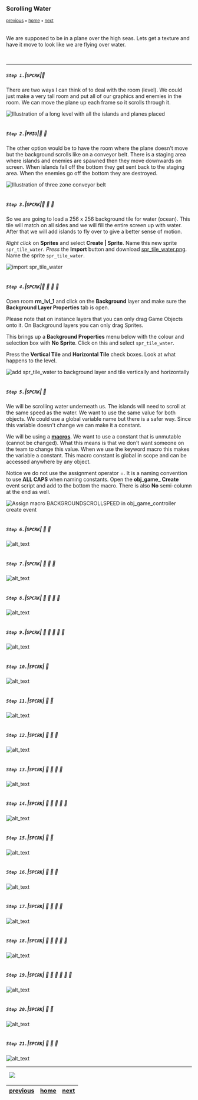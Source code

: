 <img src="https://via.placeholder.com/1000x4/45D7CA/45D7CA" alt="drawing" height="4px"/>

### Scrolling Water

<sub>[previous](../joystick/README.md#user-content-moving-ship-with-joystick) • [home](../README.md#user-content-gms2-top-down-shooter) • [next](../scrolling-islands/README.md#user-content-scrolling-islands)</sub>

<img src="https://via.placeholder.com/1000x4/45D7CA/45D7CA" alt="drawing" height="4px"/>

We are supposed to be in a plane over the high seas.  Lets get a texture and have it move to look like we are flying over water.

<br>

---


##### `Step 1.`\|`SPCRK`|:small_blue_diamond:

There are two ways I can think of to deal with the room (level). We could just make a very tall room and put all of our graphics and enemies in the room. We can move the plane up each frame so it scrolls through it. 

![Illustration of a long level with all the islands and planes placed](images/LongLevelProto.png)

<img src="https://via.placeholder.com/500x2/45D7CA/45D7CA" alt="drawing" height="2px" alt = ""/>

##### `Step 2.`\|`FHIU`|:small_blue_diamond: :small_blue_diamond: 

The other option would be to have the room where the plane doesn't move but the background scrolls like on a conveyor belt. There is a staging area where islands and enemies are spawned then they move downwards on screen.  When islands fall off the bottom they get sent back to the staging area.  When the enemies go off the bottom they are destroyed.

![Illustration of three zone conveyor belt](images/ConveyorBelt.png)

<img src="https://via.placeholder.com/500x2/45D7CA/45D7CA" alt="drawing" height="2px" alt = ""/>

##### `Step 3.`\|`SPCRK`|:small_blue_diamond: :small_blue_diamond: :small_blue_diamond:

So we are going to load a 256 x 256 background tile for water (ocean).  This tile will match on all sides and we will fill the entire screen up with water.  After that we will add islands to fly over to give a better sense of motion.
		

*Right click* on **Sprites** and select **Create | Sprite**.  Name this new sprite `spr_tile_water`.  *Press* the **Import** button and download [spr_tile_water.png](../Assets/Sprites/spr_tile_water.png).  Name the sprite `spr_tile_water`.

![import spr_tile_water](images/ImportWaterSprite.gif)

<img src="https://via.placeholder.com/500x2/45D7CA/45D7CA" alt="drawing" height="2px" alt = ""/>

##### `Step 4.`\|`SPCRK`|:small_blue_diamond: :small_blue_diamond: :small_blue_diamond: :small_blue_diamond:

Open room **rm_lvl_1** and click on the **Background** layer and make sure the **Background Layer Properties** tab is open.

Please note that on instance layers that you can only drag Game Objects onto it. On Background layers you can only drag Sprites.

This brings up a **Background Properties** menu below with the colour and selection box with **No Sprite**. Click on this and select `spr_tile_water`.

Press the **Vertical Tile**  and **Horizontal Tile**  check boxes. Look at what happens to the level.

![add spr_tile_water to background layer and tile vertically and horizontally](images/AddWaterToBackgroundTiling.gif)

<img src="https://via.placeholder.com/500x2/45D7CA/45D7CA" alt="drawing" height="2px" alt = ""/>

##### `Step 5.`\|`SPCRK`| :small_orange_diamond:

We will be scrolling water underneath us.  The islands will need to scroll at the same speed as the water.  We want to use the same value for both objects.  We could use a global variable name but there is a safer way. Since this variable doesn't change we can make it a constant.
	
We will be using a **[macros](https://manual.yoyogames.com/GameMaker_Language/GML_Overview/Variables/Constants.htm)**.  We want to use a constant that is unmutable (cannot be changed).  What this means is that we don't want someone on the team to change this value.  When we use the keyword macro this makes the variable a constant.  This macro constant is global in scope and can be accessed anywhere by any object.	
	
Notice we do not use the assignment operator =.  It is a naming convention to use **ALL CAPS** when naming constants. Open the **obj_game_ Create** event script and add to the bottom the macro. There is also **No** semi-column at the end as well.

![Assign macro BACKGROUNDSCROLLSPEED in obj_game_controller create event](images/BackgroundScrollSpeedMacro.png)

<img src="https://via.placeholder.com/500x2/45D7CA/45D7CA" alt="drawing" height="2px" alt = ""/>

##### `Step 6.`\|`SPCRK`| :small_orange_diamond: :small_blue_diamond:

![alt_text](images/.png)

<img src="https://via.placeholder.com/500x2/45D7CA/45D7CA" alt="drawing" height="2px" alt = ""/>

##### `Step 7.`\|`SPCRK`| :small_orange_diamond: :small_blue_diamond: :small_blue_diamond:

![alt_text](images/.png)

<img src="https://via.placeholder.com/500x2/45D7CA/45D7CA" alt="drawing" height="2px" alt = ""/>

##### `Step 8.`\|`SPCRK`| :small_orange_diamond: :small_blue_diamond: :small_blue_diamond: :small_blue_diamond:

![alt_text](images/.png)

<img src="https://via.placeholder.com/500x2/45D7CA/45D7CA" alt="drawing" height="2px" alt = ""/>

##### `Step 9.`\|`SPCRK`| :small_orange_diamond: :small_blue_diamond: :small_blue_diamond: :small_blue_diamond: :small_blue_diamond:

![alt_text](images/.png)

<img src="https://via.placeholder.com/500x2/45D7CA/45D7CA" alt="drawing" height="2px" alt = ""/>

##### `Step 10.`\|`SPCRK`| :large_blue_diamond:

![alt_text](images/.png)

<img src="https://via.placeholder.com/500x2/45D7CA/45D7CA" alt="drawing" height="2px" alt = ""/>

##### `Step 11.`\|`SPCRK`| :large_blue_diamond: :small_blue_diamond: 

![alt_text](images/.png)

<img src="https://via.placeholder.com/500x2/45D7CA/45D7CA" alt="drawing" height="2px" alt = ""/>


##### `Step 12.`\|`SPCRK`| :large_blue_diamond: :small_blue_diamond: :small_blue_diamond: 

![alt_text](images/.png)

<img src="https://via.placeholder.com/500x2/45D7CA/45D7CA" alt="drawing" height="2px" alt = ""/>

##### `Step 13.`\|`SPCRK`| :large_blue_diamond: :small_blue_diamond: :small_blue_diamond:  :small_blue_diamond: 

![alt_text](images/.png)

<img src="https://via.placeholder.com/500x2/45D7CA/45D7CA" alt="drawing" height="2px" alt = ""/>

##### `Step 14.`\|`SPCRK`| :large_blue_diamond: :small_blue_diamond: :small_blue_diamond: :small_blue_diamond:  :small_blue_diamond: 

![alt_text](images/.png)

<img src="https://via.placeholder.com/500x2/45D7CA/45D7CA" alt="drawing" height="2px" alt = ""/>

##### `Step 15.`\|`SPCRK`| :large_blue_diamond: :small_orange_diamond: 

![alt_text](images/.png)

<img src="https://via.placeholder.com/500x2/45D7CA/45D7CA" alt="drawing" height="2px" alt = ""/>

##### `Step 16.`\|`SPCRK`| :large_blue_diamond: :small_orange_diamond:   :small_blue_diamond: 

![alt_text](images/.png)

<img src="https://via.placeholder.com/500x2/45D7CA/45D7CA" alt="drawing" height="2px" alt = ""/>

##### `Step 17.`\|`SPCRK`| :large_blue_diamond: :small_orange_diamond: :small_blue_diamond: :small_blue_diamond:

![alt_text](images/.png)

<img src="https://via.placeholder.com/500x2/45D7CA/45D7CA" alt="drawing" height="2px" alt = ""/>

##### `Step 18.`\|`SPCRK`| :large_blue_diamond: :small_orange_diamond: :small_blue_diamond: :small_blue_diamond: :small_blue_diamond:

![alt_text](images/.png)

<img src="https://via.placeholder.com/500x2/45D7CA/45D7CA" alt="drawing" height="2px" alt = ""/>

##### `Step 19.`\|`SPCRK`| :large_blue_diamond: :small_orange_diamond: :small_blue_diamond: :small_blue_diamond: :small_blue_diamond: :small_blue_diamond:

![alt_text](images/.png)

<img src="https://via.placeholder.com/500x2/45D7CA/45D7CA" alt="drawing" height="2px" alt = ""/>

##### `Step 20.`\|`SPCRK`| :large_blue_diamond: :large_blue_diamond:

![alt_text](images/.png)

<img src="https://via.placeholder.com/500x2/45D7CA/45D7CA" alt="drawing" height="2px" alt = ""/>

##### `Step 21.`\|`SPCRK`| :large_blue_diamond: :large_blue_diamond: :small_blue_diamond:

![alt_text](images/.png)

___


<img src="https://via.placeholder.com/1000x4/dba81a/dba81a" alt="drawing" height="4px" alt = ""/>

<img src="https://via.placeholder.com/1000x100/45D7CA/000000/?text=Next Up - Scrolling Islands">

<img src="https://via.placeholder.com/1000x4/dba81a/dba81a" alt="drawing" height="4px" alt = ""/>

| [previous](../joystick/README.md#user-content-moving-ship-with-joystick)| [home](../README.md#user-content-gms2-top-down-shooter) | [next](../scrolling-islands/README.md#user-content-scrolling-islands)|
|---|---|---|

